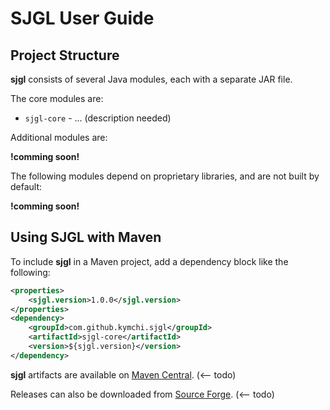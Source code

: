# SJGL User Guide

## Project Structure

__sjgl__ consists of several Java modules, each with a separate JAR file.

The core modules are:

* `sjgl-core` - ... (description needed)

Additional modules are:

__!comming soon!__

The following modules depend on proprietary libraries, and are not built by default:

__!comming soon!__

## Using SJGL with Maven

To include __sjgl__ in a Maven project, add a dependency block like the following:

```xml
<properties>
    <sjgl.version>1.0.0</sjgl.version>
</properties>
<dependency>
    <groupId>com.github.kymchi.sjgl</groupId>
    <artifactId>sjgl-core</artifactId>
    <version>${sjgl.version}</version>
</dependency>
```

__sjgl__ artifacts are available on [Maven Central](). (<-- todo)

Releases can also be downloaded from [Source Forge](). (<-- todo)